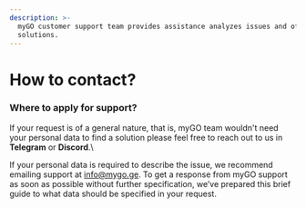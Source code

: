 ```yaml
---
description: >-
  myGO customer support team provides assistance analyzes issues and offers
  solutions.
---
```


# How to contact?

### Where to apply for support? <a href="#where-to-apply-for-support" id="where-to-apply-for-support"></a>

If your request is of a general nature, that is, myGO team wouldn't need your personal data to find a solution please feel free to reach out to us in **Telegram** or **Discord**.\


If your personal data is required to describe the issue, we recommend emailing support at [info@mygo.ge](mailto:info@mygo.ge). To get a response from myGO support as soon as possible without further specification, we’ve prepared this brief guide to what data should be specified in your request.
